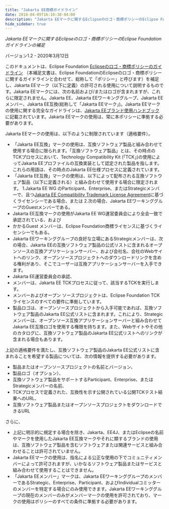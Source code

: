 ```yaml
---
title: "Jakarta EE商標ガイドライン"
date: 2018-04-05T16:10:38-04:00
description: "Jakarta EEマークに関するEclipseのロゴ・商標ポリシーのEclipse Foundationガイドラインの補足"
hide_sidebar: true
---
```



_Jakarta EEマークに関するEclipseのロゴ・商標ポリシーのEclipse Foundationガイドラインの補足_

バージョン1.2 - 2020年3月12日

このドキュメントは、Eclipse Foundation [Eclipseのロゴ・商標ポリシーのガイドライン](https://www.eclipse.org/legal/logo_guidelines.php) （本補足文書は、Eclipse FoundationのEclipseのロゴ・商標ポリシーに関するガイドラインと合わせて、総称して「ポリシー」と呼びます）を補足し、Jakarta EEマーク（以下に定義）の許可される使用について説明するものです。Jakarta EEマークには、次の名前および/またはロゴが含まれますが、これらに限定されません。Jakarta EE、Jakarta EEワーキンググループ、Jakarta EEメンバー、Jakarta EE互換(総称して「Jakarta EEマーク」)。Jakarta EEマークの使用に関する完全なガイドラインは、[Jakarta EEブランド使用ハンドブック](jakarta-ee-branding-guidelines.pdf)に記載されています。Jakarta EEマークの使用は、常に本ポリシーに準拠する必要があります。

Jakarta EEマークの使用は、以下のように制限されています（適格要件）。

* 「Jakarta EE互換」マークの使用は、互換ソフトウェア製品と組み合わせて使用する場合に限られます。「互換ソフトウェア製品」とは、その時点のTCKプロセスにおいて、Technology Compatibility Kit (「TCK」)の使用によってJakarta EEプロファイルの互換実装として認定された製品を指します。これらの用語は、その時点のJakarta EE仕様プロセスに定義されています。
* 「Jakarta EE互換」マークの使用は、以下によって配布される互換ソフトウェア製品（以下に定義される）と組み合わせて使用する場合に限定されます。
 1.Jakarta EE WG のParticipant、Enterprise、またはStrategicメンバーで、且つ[Jakarta EE Compatibility Trademark License Agreement](https://app.hellosign.com/s/Aoi0Sx4E)に基づくライセンシーである場合、または
 2.次の場合、Jakarta EEワーキンググループのGuestメンバーである。
 * Jakarta EE互換マークの使用がJakarta EE WG運営委員会により全会一致で承認されている、および
 * かかるGuest メンバーは、Eclipse Foundation商標ライセンスに基づくライセンシーでもある。
* Jakarta EEワーキンググループの良好な立場にあるStrategicメンバーは、次の場合、Jakarta EEの互換ソフトウェア製品の公式リストに含まれるオープンソースの互換アプリケーションサーバー、および会社名、会社のWebサイトへのリンク、オープンソースプロジェクトへのダウンロードリンクを含める権利があり、そこでユーザーは互換アプリケーションサーバーを入手できます。
 * Jakarta EE運営委員会の承認、
 * メンバーは、Jakarta EE TCKプロセスに従って、該当するTCKを実行します。
 * メンバーおよびオープン ソースプロジェクトは、Eclipse Foundation TCKライセンスのすべての要件に準拠しています。
 * 製品ロゴは、オープンソースプロジェクトから入手可能であれば、互換ソフトウェア製品のJakarta EE公式リストに含まれます。これにより、Strategicメンバーは、オープンソース互換アプリケーションサーバーと組み合わせてJakarta EE互換ロゴを使用する権限を持ちます。また、Webサイトやその他のカタログに、互換ソフトウェア製品のJakarta EE公式リストへのリンクが含まれる場合もあります。

上記の適格要件を満たし、互換ソフトウェア製品のJakarta EE公式リストに含まれることを希望する製品については、次の情報を提供する必要があります。

* 製品またはオープンソースプロジェクトの名前とバージョン、
* 製品ロゴ（オプション）、
* 互換ソフトウェア製品をサポートするParticipant、Enterprise、またはStrategicメンバーの名前、
* TCKプロセスで定義された、互換性を示す公開されている公開TCKテスト結果へのURL、
* 互換ソフトウェア製品またはオープンソースプロジェクトをダウンロードできるURL

さらに、

* 上記に明示的に規定する場合を除き、Jakarta、EE4J、またはEclipseの名前やマークを使用したJakarta EE互換マークやそれに類するブランドの使用は、互換ソフトウェア製品を含むソフトウェアまたは関連サービスと組み合わせることは許可されていません。
* Jakarta EEマークの使用は、指名による公正な使用の下でコミュニティメンバーによって許可されますが、いかなるソフトウェア製品またはサービスと組み合わせて使用することはできません。
* 「Jakarta EEメンバー」マークは、Jakarta EEワーキンググループのメンバーであるStrategic、Enterprise、Participant、およびIndividualコミッターのメンバーを特定する場合にのみ使用できます。Jakarta EEワーキンググループの現在のメンバーのみがメンバーマークの使用を許可されており、マークの使用はポリシーのすべての条件に準拠する必要があります。
